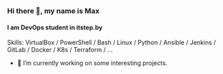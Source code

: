 
### Hi there 👋, my name is Max
#### I am DevOps student in itstep.by

Skills: VirtualBox / PowerShell / Bash / Linux / Python / Ansible / Jenkins / GitLab / Docker / K8s / Terraform / ...

- 🔭 I’m currently working on some interesting projects. 






<!--
**m-koleda/m-koleda** is a ✨ _special_ ✨ repository because its `README.md` (this file) appears on your GitHub profile.

Here are some ideas to get you started:

- 🔭 I’m currently working on ...
- 🌱 I’m currently learning ...
- 👯 I’m looking to collaborate on ...
- 🤔 I’m looking for help with ...
- 💬 Ask me about ...
- 📫 How to reach me: ...
- 😄 Pronouns: ...
- ⚡ Fun fact: ...
-->
